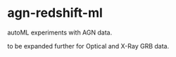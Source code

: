 # agn-redshift-ml

autoML experiments with AGN data.

to be expanded further for Optical and X-Ray GRB data.
